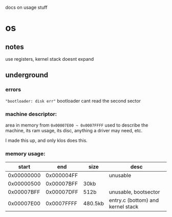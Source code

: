 docs on usage stuff

# os
## notes
use registers, kernel stack doesnt expand

## underground
### errors
``"bootloader: disk err"``
bootloader cant read the second sector

### machine descriptor:
area in memory from ``0x00007E00 ~ 0x0007FFFF`` used to describe the machine, its ram usage, its disc, anything a driver may need, etc.

I made this up, and only klos does this.

### memory usage:
| start | end | size | desc |
| ----- | --- | ---- | --- |
| 0x00000000 | 0x000004FF |  | unusable |
| 0x00000500 | 0x00007BFF | 30kb |  |
| 0x00007BFF | 0x00007DFF | 512b | unusable, bootsector |
| 0x00007E00 | 0x0007FFFF | 480.5kb | entry.c (bottom) and kernel stack |